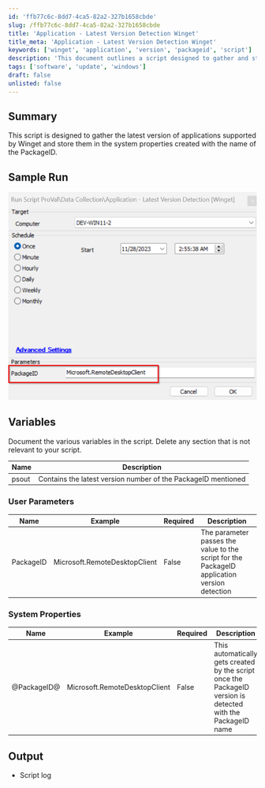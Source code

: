 ```yaml
---
id: 'ffb77c6c-8dd7-4ca5-82a2-327b1658cbde'
slug: /ffb77c6c-8dd7-4ca5-82a2-327b1658cbde
title: 'Application - Latest Version Detection Winget'
title_meta: 'Application - Latest Version Detection Winget'
keywords: ['winget', 'application', 'version', 'packageid', 'script']
description: 'This document outlines a script designed to gather and store the latest version of applications supported by Winget in system properties, using the PackageID as the identifier for each application.'
tags: ['software', 'update', 'windows']
draft: false
unlisted: false
---
```


## Summary

This script is designed to gather the latest version of applications supported by Winget and store them in the system properties created with the name of the PackageID.

## Sample Run

![Sample Run](../../../static/img/docs/ffb77c6c-8dd7-4ca5-82a2-327b1658cbde/image_1.png)

## Variables

Document the various variables in the script. Delete any section that is not relevant to your script.

| Name  | Description                                                              |
|-------|--------------------------------------------------------------------------|
| psout | Contains the latest version number of the PackageID mentioned            |

### User Parameters

| Name       | Example                       | Required | Description                                                                                     |
|------------|-------------------------------|----------|-------------------------------------------------------------------------------------------------|
| PackageID  | Microsoft.RemoteDesktopClient  | False    | The parameter passes the value to the script for the PackageID application version detection    |

### System Properties

| Name         | Example                       | Required | Description                                                                                     |
|--------------|-------------------------------|----------|-------------------------------------------------------------------------------------------------|
| @PackageID@  | Microsoft.RemoteDesktopClient  | False    | This automatically gets created by the script once the PackageID version is detected with the PackageID name |

## Output

- Script log

